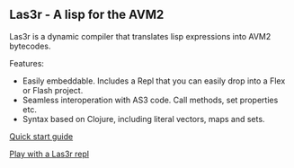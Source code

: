 Las3r - A lisp for the AVM2
-------------
Las3r is a dynamic compiler that translates lisp expressions into AVM2 bytecodes. 

Features: 

 - Easily embeddable. Includes a Repl that you can easily drop into a Flex or Flash project.
 - Seamless interoperation with AS3 code. Call methods, set properties etc.
 - Syntax based on Clojure, including literal vectors, maps and sets.



[Quick start guide][tutorial1]

[Play with a Las3r repl][faq]


[faq]: http://github.com/aemoncannon/las3r/wikis
[tutorial1]: http://github.com/aemoncannon/las3r/wikis/tutorial1


